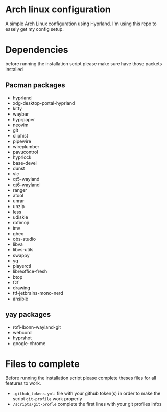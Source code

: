 <h1>Arch linux configuration</h1>
A simple Arch Linux configuration using Hyprland. I'm using this repo to easely get my config setup.

<h1>Dependencies</h1>
before running the installation script please make sure have those packets installed

<h2>Pacman packages</h2>
<ul>
    <li>hyprland</li>
    <li>xdg-desktop-portal-hyprland</li>
    <li>kitty</li>
    <li>waybar</li>
    <li>hyprpaper</li>
    <li>neovim</li>
    <li>git</li>
    <li>cliphist</li>
    <li>pipewire</li>
    <li>wireplumber</li>
    <li>pavucontrol</li>
    <li>hyprlock</li>
    <li>base-devel</li>
    <li>dunst</li>
    <li>vlc</li>
    <li>qt5-wayland</li>
    <li>qt6-wayland</li>
    <li>ranger</li>
    <li>atool</li>
    <li>unrar</li>
    <li>unzip</li>
    <li>less</li>
    <li>udiskie</li>
    <li>rofimoji</li>
    <li>imv</li>
    <li>ghex</li>
    <li>obs-studio</li>
    <li>libva</li>
    <li>libvs-utils</li>
    <li>swappy</li>
    <li>yq</li>
    <li>playerctl</li>
    <li>libreoffice-fresh</li>
    <li>btop</li>
    <li>fzf</li>
    <li>drawing</li>
    <li>ttf-jetbrains-mono-nerd</li>
    <li>ansible</li>
</ul>

<h2>yay packages</h2>
<ul>
    <li>rofi-lbonn-wayland-git</li>
    <li>webcord</li>
    <li>hyprshot</li>
    <li>google-chrome</li>
</ul>

<h1>Files to complete</h1>
Before running the installation script please complete theses files for all features to work.
<ul>
    <li>
    <code>.github_tokens.yml</code>: file with your github token(s) in order to make the script <code>git-profile</code> work properly
    </li>
    <li><code>/scripts/git-profle</code> complete the first lines with your git profiles infos</li>
</ul>